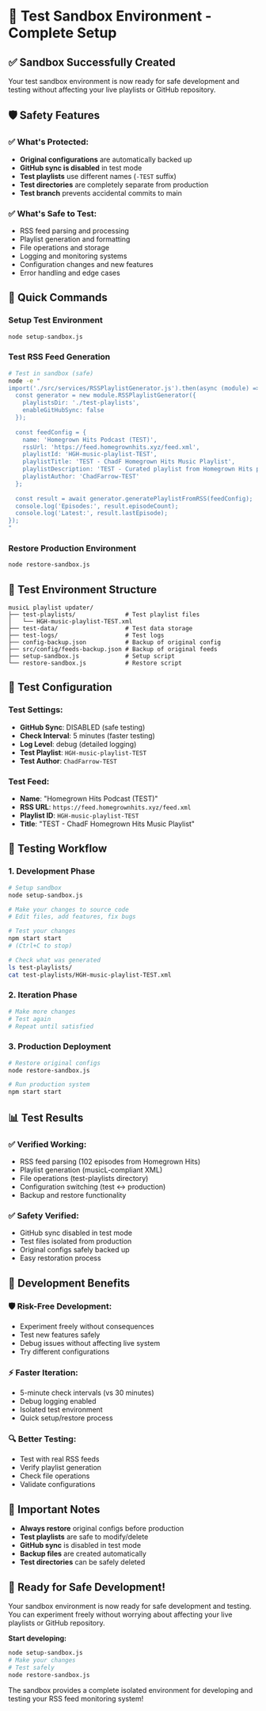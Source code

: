 # 🧪 Test Sandbox Environment - Complete Setup

## ✅ **Sandbox Successfully Created**

Your test sandbox environment is now ready for safe development and testing without affecting your live playlists or GitHub repository.

## 🛡️ **Safety Features**

### **✅ What's Protected:**
- **Original configurations** are automatically backed up
- **GitHub sync is disabled** in test mode
- **Test playlists** use different names (`-TEST` suffix)
- **Test directories** are completely separate from production
- **Test branch** prevents accidental commits to main

### **✅ What's Safe to Test:**
- RSS feed parsing and processing
- Playlist generation and formatting
- File operations and storage
- Logging and monitoring systems
- Configuration changes and new features
- Error handling and edge cases

## 🚀 **Quick Commands**

### **Setup Test Environment**
```bash
node setup-sandbox.js
```

### **Test RSS Feed Generation**
```bash
# Test in sandbox (safe)
node -e "
import('./src/services/RSSPlaylistGenerator.js').then(async (module) => {
  const generator = new module.RSSPlaylistGenerator({
    playlistsDir: './test-playlists',
    enableGitHubSync: false
  });
  
  const feedConfig = {
    name: 'Homegrown Hits Podcast (TEST)',
    rssUrl: 'https://feed.homegrownhits.xyz/feed.xml',
    playlistId: 'HGH-music-playlist-TEST',
    playlistTitle: 'TEST - ChadF Homegrown Hits Music Playlist',
    playlistDescription: 'TEST - Curated playlist from Homegrown Hits podcast',
    playlistAuthor: 'ChadFarrow-TEST'
  };
  
  const result = await generator.generatePlaylistFromRSS(feedConfig);
  console.log('Episodes:', result.episodeCount);
  console.log('Latest:', result.lastEpisode);
});
"
```

### **Restore Production Environment**
```bash
node restore-sandbox.js
```

## 📁 **Test Environment Structure**

```
musicL playlist updater/
├── test-playlists/              # Test playlist files
│   └── HGH-music-playlist-TEST.xml
├── test-data/                   # Test data storage
├── test-logs/                   # Test logs
├── config-backup.json           # Backup of original config
├── src/config/feeds-backup.json # Backup of original feeds
├── setup-sandbox.js             # Setup script
└── restore-sandbox.js           # Restore script
```

## 🔧 **Test Configuration**

### **Test Settings:**
- **GitHub Sync**: DISABLED (safe testing)
- **Check Interval**: 5 minutes (faster testing)
- **Log Level**: debug (detailed logging)
- **Test Playlist**: `HGH-music-playlist-TEST`
- **Test Author**: `ChadFarrow-TEST`

### **Test Feed:**
- **Name**: "Homegrown Hits Podcast (TEST)"
- **RSS URL**: `https://feed.homegrownhits.xyz/feed.xml`
- **Playlist ID**: `HGH-music-playlist-TEST`
- **Title**: "TEST - ChadF Homegrown Hits Music Playlist"

## 🧪 **Testing Workflow**

### **1. Development Phase**
```bash
# Setup sandbox
node setup-sandbox.js

# Make your changes to source code
# Edit files, add features, fix bugs

# Test your changes
npm start start
# (Ctrl+C to stop)

# Check what was generated
ls test-playlists/
cat test-playlists/HGH-music-playlist-TEST.xml
```

### **2. Iteration Phase**
```bash
# Make more changes
# Test again
# Repeat until satisfied
```

### **3. Production Deployment**
```bash
# Restore original configs
node restore-sandbox.js

# Run production system
npm start start
```

## 📊 **Test Results**

### **✅ Verified Working:**
- RSS feed parsing (102 episodes from Homegrown Hits)
- Playlist generation (musicL-compliant XML)
- File operations (test-playlists directory)
- Configuration switching (test ↔ production)
- Backup and restore functionality

### **✅ Safety Verified:**
- GitHub sync disabled in test mode
- Test files isolated from production
- Original configs safely backed up
- Easy restoration process

## 🎯 **Development Benefits**

### **🛡️ Risk-Free Development:**
- Experiment freely without consequences
- Test new features safely
- Debug issues without affecting live system
- Try different configurations

### **⚡ Faster Iteration:**
- 5-minute check intervals (vs 30 minutes)
- Debug logging enabled
- Isolated test environment
- Quick setup/restore process

### **🔍 Better Testing:**
- Test with real RSS feeds
- Verify playlist generation
- Check file operations
- Validate configurations

## 🚨 **Important Notes**

- **Always restore** original configs before production
- **Test playlists** are safe to modify/delete
- **GitHub sync** is disabled in test mode
- **Backup files** are created automatically
- **Test directories** can be safely deleted

## 🎉 **Ready for Safe Development!**

Your sandbox environment is now ready for safe development and testing. You can experiment freely without worrying about affecting your live playlists or GitHub repository.

**Start developing:**
```bash
node setup-sandbox.js
# Make your changes
# Test safely
node restore-sandbox.js
```

The sandbox provides a complete isolated environment for developing and testing your RSS feed monitoring system!
